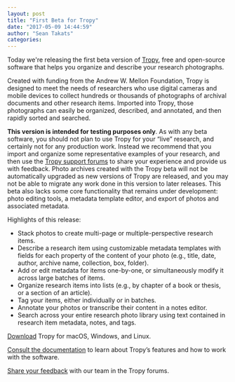 ```yaml
---
layout: post
title: "First Beta for Tropy"
date: "2017-05-09 14:44:59"
author: "Sean Takats"
categories:
---
```


Today we're releasing the first beta version of [Tropy](http://tropy.org), free and open-source software that helps you organize and describe your research photographs.

Created with funding from the Andrew W. Mellon Foundation, Tropy is designed to meet the needs of researchers who use digital cameras and mobile devices to collect hundreds or thousands of photographs of archival documents and other research items. Imported into Tropy, those photographs can easily be organized, described, and annotated, and then rapidly sorted and searched. 

**This version is intended for testing purposes only**. As with any beta software, you should not plan to use Tropy for your “live” research, and certainly not for any production work. Instead we recommend that you import and organize some representative examples of your research, and then use the [Tropy support forums](https://forums.tropy.org/) to share your experience and provide us with feedback. Photo archives created with the Tropy beta will not be automatically upgraded as new versions of Tropy are released, and you may not be able to migrate any work done in this version to later releases. This beta also lacks some core functionality that remains under development: photo editing tools, a metadata template editor, and export of photos and associated metadata. 

Highlights of this release:

* Stack photos to create multi-page or multiple-perspective research items. 
* Describe a research item using customizable metadata templates with fields for each property of the content of your photo (e.g., title, date, author, archive name, collection, box, folder). 
* Add or edit metadata for items one-by-one, or simultaneously modify it across large batches of items.
* Organize research items into lists (e.g., by chapter of a book or thesis, or a section of an article).
* Tag your items, either individually or in batches.
* Annotate your photos or transcribe their content in a notes editor.
* Search across your entire research photo library using text contained in research item metadata, notes, and tags.


[Download](https://tropy.org) Tropy for macOS, Windows, and Linux.

[Consult the documentation](https://docs.tropy.org/) to learn about Tropy’s features and how to work with the software. 

[Share your feedback](https://forums.tropy.org/) with our team in the Tropy forums.
